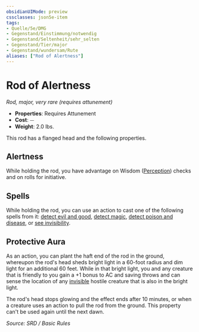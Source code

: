 ```yaml
---
obsidianUIMode: preview
cssclasses: json5e-item
tags:
- Quelle/5e/DMG
- Gegenstand/Einstimmung/notwendig
- Gegenstand/Seltenheit/sehr_selten
- Gegenstand/Tier/major
- Gegenstand/wundersam/Rute
aliases: ["Rod of Alertness"]
---
```

# Rod of Alertness
*Rod, major, very rare (requires attunement)*  

- **Properties**: Requires Attunement
- **Cost**: ⏤
- **Weight**: 2.0 lbs.

This rod has a flanged head and the following properties.

## Alertness

While holding the rod, you have advantage on Wisdom ([Perception](rules/skills.md#Perception)) checks and on rolls for initiative.

## Spells

While holding the rod, you can use an action to cast one of the following spells from it: [detect evil and good](../Zauber/Gutes-und-Böses-entdecken.md), [detect magic](../Zauber/Magie-entdecken.md), [detect poison and disease](../Zauber/Gift-und-Krankheit-entdecken.md), or [see invisibility](../Zauber/Unsichtbares-sehen.md).

## Protective Aura

As an action, you can plant the haft end of the rod in the ground, whereupon the rod's head sheds bright light in a 60-foot radius and dim light for an additional 60 feet. While in that bright light, you and any creature that is friendly to you gain a +1 bonus to AC and saving throws and can sense the location of any [invisible](rules/conditions.md#invisible) hostile creature that is also in the bright light.

The rod's head stops glowing and the effect ends after 10 minutes, or when a creature uses an action to pull the rod from the ground. This property can't be used again until the next dawn.

*Source: SRD / Basic Rules*
